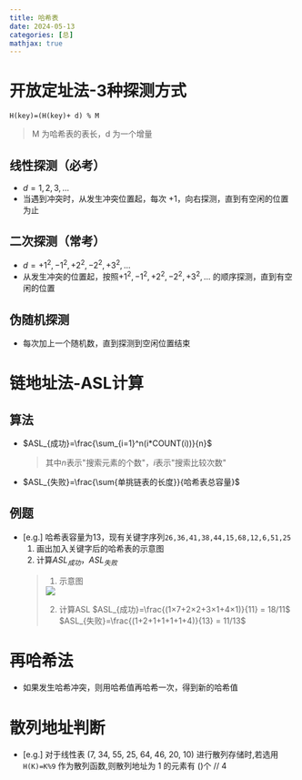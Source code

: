 ```yaml
---
title: 哈希表
date: 2024-05-13
categories: [总]
mathjax: true
---
```


# 开放定址法-3种探测方式
`H(key)=(H(key)+ d) % M`
> M 为哈希表的表长，d 为一个增量

<!--more-->

## 线性探测（必考）
- $d=1, 2, 3, ...$
- 当遇到冲突时，从发生冲突位置起，每次 +1，向右探测，直到有空闲的位置为止

## 二次探测（常考）
- $d=+1^2, -1^2, +2^2, -2^2, +3^2, ...$
- 从发生冲突的位置起，按照$+1^2, -1^2, +2^2, -2^2, +3^2, ...$ 的顺序探测，直到有空闲的位置

## 伪随机探测
- 每次加上一个随机数，直到探测到空闲位置结束


# 链地址法-ASL计算
## 算法
- $ASL_{成功}=\frac{\sum_{i=1}^n(i*COUNT(i))}{n}$
    > 其中$n$表示"搜索元素的个数"，$i$表示"搜索比较次数"
- $ASL_{失败}=\frac{\sum{单挑链表的长度}}{哈希表总容量}$

## 例题
- [e.g.] 哈希表容量为13，现有关键字序列`26,36,41,38,44,15,68,12,6,51,25`
    1. 画出加入关键字后的哈希表的示意图
    2. 计算$ASL_{成功}$，$ASL_{失败}$
    > 1. 示意图
    > <img src="/img/hash.png">
    > 
    > 2. 计算ASL
    > $ASL_{成功}=\frac{(1×7+2×2+3×1+4×1)}{11} = 18/11$
    > $ASL_{失败}=\frac{(1+2+1+1+1+1+4)}{13} = 11/13$


# 再哈希法
- 如果发生哈希冲突，则用哈希值再哈希一次，得到新的哈希值

# 散列地址判断
- [e.g.] 对于线性表 (7, 34, 55, 25, 64, 46, 20, 10) 进行散列存储时,若选用 `H(K)=K%9` 作为散列函数,则散列地址为 1 的元素有 ()个
// 4

